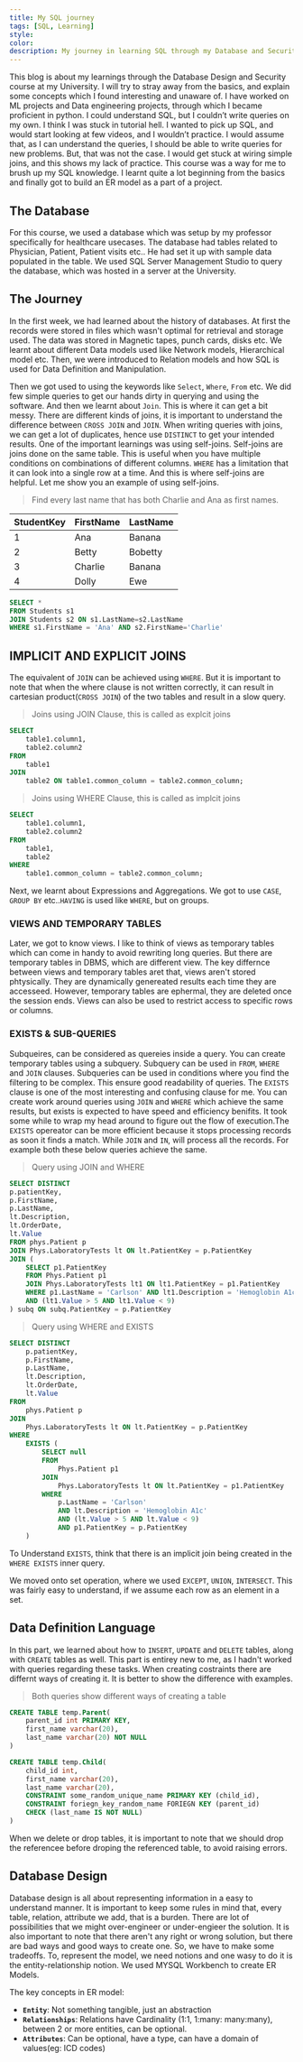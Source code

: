 ```yaml
---
title: My SQL journey
tags: [SQL, Learning]
style: 
color: 
description: My journey in learning SQL through my Database and Security course at my University
---
```

This blog is about my learnings through the Database Design and Security course at my University. I will try to stray away from the basics, and explain some concepts which I found interesting and unaware of. I have worked on ML projects and Data engineering projects, through which I became proficient in python. I could understand SQL, but I couldn’t write queries on my own. I think I was stuck in tutorial hell. I wanted to pick up SQL, and would start looking at few videos, and I wouldn’t practice. I would assume that, as I can understand the queries, I should be able to write queries for new problems. But, that was not the case. I would get stuck at wiring simple joins, and this shows my lack of practice. This course was a way for me to brush up my SQL knowledge. I learnt quite a lot beginning from the basics and finally got to build an ER model as a part of a project.

## The Database
For this course, we used a database which was setup by my professor specifically for healthcare usecases. The database had tables related to Physician, Patient, Patient visits etc.. He had set it up with sample data populated in the table. We used SQL Server Management Studio to query the database, which was hosted in a server at the University.

## The Journey
In the first week, we had learned about the history of databases. At first the records were stored in files which wasn't optimal for retrieval and storage used. The data was stored in Magnetic tapes, punch cards, disks etc. We learnt about different Data models used like Network models, Hierarchical model etc. Then, we were introduced to Relation models and how SQL is used for Data Definition and Manipulation.

Then we got used to using the keywords like `Select`, `Where`, `From` etc. We did few simple queries to get our hands dirty in querying and using the software. And then we learnt about `Join`. This is where it can get a bit messy. There are different kinds of joins, it is important to understand the difference between `CROSS JOIN` and `JOIN`. When writing queries with joins, we can get a lot of duplicates, hence use `DISTINCT` to get your intended results. One of the important learnings was using self-joins. Self-joins are joins done on the same table. This is useful when you have multiple conditions on combinations of different columns. `WHERE` has a limitation that it can look into a single row at a time. And this is where self-joins are helpful. Let me show you an example of using self-joins.

> Find every last name that has both Charlie and Ana as first names.

| StudentKey | FirstName | LastName |
|------------|-----------|----------|
| 1          | Ana       | Banana   |
| 2          | Betty     | Bobetty  |
| 3          | Charlie   | Banana   |
| 4          | Dolly     | Ewe      |


```SQL
SELECT * 
FROM Students s1
JOIN Students s2 ON s1.LastName=s2.LastName
WHERE s1.FirstName = 'Ana' AND s2.FirstName='Charlie'
```

## IMPLICIT AND EXPLICIT JOINS
The equivalent of `JOIN` can be achieved using `WHERE`. But it is important to note that when the where clause is not written correctly, it can result in cartesian product(`CROSS JOIN`) of the two tables and result in a slow query.

>Joins using JOIN Clause, this is called as explcit joins
```SQL
SELECT 
    table1.column1, 
    table2.column2 
FROM 
    table1 
JOIN 
    table2 ON table1.common_column = table2.common_column;
```

>Joins using WHERE Clause, this is called as implcit joins
```SQL
SELECT 
    table1.column1, 
    table2.column2 
FROM 
    table1, 
    table2 
WHERE 
    table1.common_column = table2.common_column;
```

Next, we learnt about Expressions and Aggregations. We got to use `CASE`, `GROUP BY` etc..`HAVING` is used like `WHERE`, but on groups.

### VIEWS AND TEMPORARY TABLES
Later, we got to know views. I like to think of views as temporary tables which can come in handy to avoid rewriting long queries. But there are temporary tables in DBMS, which are different view. The key differnce between views and temporary tables aret that, views aren't stored phtysically. They are dynamically genereated results each time they are accesseed. However, temporary tables are ephermal, they are deleted once the session ends. Views can also be used to restrict access to specific rows or columns. 

### EXISTS & SUB-QUERIES
Subqueires, can be considered as quereies inside a query. You can create temporary tables using a subquery. Subquery can be used in `FROM`, `WHERE` and `JOIN` clauses. Subqueries can be used in conditions where you find the filtering to be complex. This ensure good readability of queries. The `EXISTS` clause is one of the most interesting and confusing clause for me. You can create work around queries using `JOIN` and `WHERE` which achieve the same results, but exists is expected to have speed and efficiency benifits. It took some while to wrap my head around to figure out the flow of execution.The `EXISTS` opereator can be more efficient because it stops processing records as soon it finds a match. While `JOIN` and `IN`, will process all the records. For example both these below queries achieve the same.

>Query using JOIN and WHERE
```SQL
SELECT DISTINCT
p.patientKey,
p.FirstName,
p.LastName,
lt.Description,
lt.OrderDate,
lt.Value
FROM phys.Patient p
JOIN Phys.LaboratoryTests lt ON lt.PatientKey = p.PatientKey
JOIN (
    SELECT p1.PatientKey
    FROM Phys.Patient p1
    JOIN Phys.LaboratoryTests lt1 ON lt1.PatientKey = p1.PatientKey
    WHERE p1.LastName = 'Carlson' AND lt1.Description = 'Hemoglobin A1c'
    AND (lt1.Value > 5 AND lt1.Value < 9)
) subq ON subq.PatientKey = p.PatientKey
```

>Query using WHERE and EXISTS
```SQL
SELECT DISTINCT
    p.patientKey,
    p.FirstName,
    p.LastName,
    lt.Description,
    lt.OrderDate,
    lt.Value
FROM 
    phys.Patient p
JOIN 
    Phys.LaboratoryTests lt ON lt.PatientKey = p.PatientKey
WHERE 
    EXISTS (
        SELECT null
        FROM 
            Phys.Patient p1
        JOIN 
            Phys.LaboratoryTests lt ON lt.PatientKey = p1.PatientKey
        WHERE 
            p.LastName = 'Carlson' 
            AND lt.Description = 'Hemoglobin A1c'
            AND (lt.Value > 5 AND lt.Value < 9)
            AND p1.PatientKey = p.PatientKey
    )
```
To Understand `EXISTS`, think that there is an implicit join being created in the `WHERE EXISTS` inner query. 

We moved onto set operation, where we used `EXCEPT`, `UNION`, `INTERSECT`. This was fairly easy to understand, if we assume each row as an element in a set.


## Data Definition Language
In this part, we learned about how to `INSERT`, `UPDATE` and `DELETE` tables, along with `CREATE` tables as well. This part is entirey new to me, as I hadn't worked with queries regarding these tasks. When creating costraints there are differnt ways of creating it. It is better to show the difference with examples.

>Both queries show different ways of creating a table
```SQL
CREATE TABLE temp.Parent(
    parent_id int PRIMARY KEY,
    first_name varchar(20),
    last_name varchar(20) NOT NULL
)
```
```SQL
CREATE TABLE temp.Child(
    child_id int,
    first_name varchar(20),
    last_name varchar(20),
    CONSTRAINT some_random_unique_name PRIMARY KEY (child_id),
    CONSTRAINT foriegn_key_random_name FORIEGN KEY (parent_id) 
    CHECK (last_name IS NOT NULL)
)
```

When we delete or drop tables, it is important to note that we should drop the referencee before droping the referenced table, to avoid raising errors. 

## Database Design
Database design is all about representing information in a easy to understand manner. It is important to keep some rules in mind that, every table, relation, attribute we add, that is a burden. There are lot of possibilities that we might over-engineer or under-engieer the solution. It is also important to note that there aren't any right or wrong solution, but there are bad ways and good ways to create one. So, we have to make some tradeoffs. To, represent the model, we need notions and one wasy to do it is the entity-relationship notion. We used MYSQL Workbench to create ER Models. 

The key concepts in ER model:
- **`Entity`**: Not something tangible, just an abstraction
- **`Relationships`**: Relations have Cardinality (1:1, 1:many: many:many), between 2 or more entities, can be optional.
- **`Attributes`**: Can be optional, have a type, can have a domain of values(eg: ICD codes)







